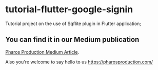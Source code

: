 # tutorial-flutter-google-signin

Tutorial project on the use of Sqflite plugin in Flutter application;

## You can find it in our Medium publication
[Pharos Production Medium Article](https://medium.com/@babenkovladimirbmd/flutter-google-login-using-bloc-pattern-by-android-50102349add4).

Also you're welcome to say hello to us https://pharosproduction.com/
